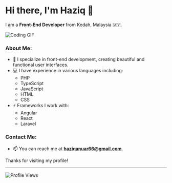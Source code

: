 # Hi there, I'm Haziq 👋

I am a **Front-End Developer** from Kedah, Malaysia 🇲🇾.

![Coding GIF](https://media.giphy.com/media/13HgwGsXF0aiGY/giphy.gif)

### About Me:
- 🌱 I specialize in front-end development, creating beautiful and functional user interfaces.
- 💻 I have experience in various languages including:
  - PHP
  - TypeScript
  - JavaScript
  - HTML
  - CSS
- ⚡ Frameworks I work with:
  - Angular
  - React
  - Laravel

### Contact Me:
- 📫 You can reach me at **haziqanuar66@gmail.com**.

Thanks for visiting my profile!

---

![Profile Views](https://komarev.com/ghpvc/?username=zique17&style=flat-square&color=green)

